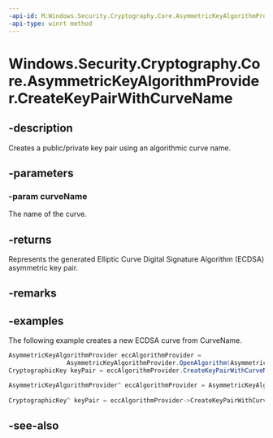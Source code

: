 ```yaml
---
-api-id: M:Windows.Security.Cryptography.Core.AsymmetricKeyAlgorithmProvider.CreateKeyPairWithCurveName(System.String)
-api-type: winrt method
---
```


<!-- Method syntax
public Windows.Security.Cryptography.Core.CryptographicKey CreateKeyPairWithCurveName(System.String curveName)
-->

# Windows.Security.Cryptography.Core.AsymmetricKeyAlgorithmProvider.CreateKeyPairWithCurveName

## -description

Creates a public/private key pair using an algorithmic curve name.

## -parameters

### -param curveName

The name of the curve.

## -returns

Represents the generated Elliptic Curve Digital Signature Algorithm (ECDSA) asymmetric key pair.

## -remarks

## -examples

The following example creates a new ECDSA curve from CurveName.

```csharp
AsymmetricKeyAlgorithmProvider eccAlgorithmProvider =
                AsymmetricKeyAlgorithmProvider.OpenAlgorithm(AsymmetricAlgorithmNames.EcdsaSha256);
CryptographicKey keyPair = eccAlgorithmProvider.CreateKeyPairWithCurveName(EccCurveNames.Secp160k1);
```

```cpp
AsymmetricKeyAlgorithmProvider^ eccAlgorithmProvider = AsymmetricKeyAlgorithmProvider::OpenAlgorithm(
                                                                               AsymmetricAlgorithmNames::EcdsaSha256);
CryptographicKey^ keyPair = eccAlgorithmProvider->CreateKeyPairWithCurveName(EccCurveNames::Secp160k1);
```

## -see-also
